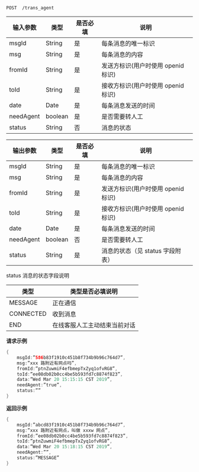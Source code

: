 ```
POST  /trans_agent
```
| 输入参数      | 类型    | 是否必填 | 说明                               |
| --------- | ------- | -------- | ---------------------------------- |
| msgId     | String  | 是       | 每条消息的唯一标识                 |
| msg       | String  | 是       | 每条消息的内容                     |
| fromId    | String  | 是       | 发送方标识(用户时使用 openid 标识) |
| toId      | String  | 是       | 接收方标识(用户时使用 openid 标识) |
| date      | Date    | 是       | 每条消息发送的时间                 |
| needAgent | boolean | 是       | 是否需要转人工                     |
| status    | String  | 否       | 消息的状态                         |

| 输出参数      | 类型    | 是否必填 | 说明                               |
| --------- | ------- | -------- | ---------------------------------- |
| msgId     | String  | 是       | 每条消息的唯一标识                 |
| msg       | String  | 是       | 每条消息的内容                     |
| fromId    | String  | 是       | 发送方标识(用户时使用 openid 标识) |
| toId      | String  | 是       | 接收方标识(用户时使用 openid 标识) |
| date      | Date    | 是       | 每条消息发送的时间                 |
| needAgent | boolean | 否       | 是否需要转人工                     |
| status    | String  | 是       | 消息的状态（见 status 字段附表）   |

status 消息的状态字段说明

| 类型      | 类型是否必填说明             |
| --------- | ---------------------------- |
| MESSAGE   | 正在通信                     |
| CONNECTED | 收到消息                     |
| END       | 在线客服人工主动结束当前对话 |

**请求示例**

```java
{
	msgId:”586b83f1910c451b8f734b9b96c764d7”,
	msg:”xxx 路附近有网点吗”,
	fromId:”ptnZuwmiF4efbmepTxZyq1ofvRG8”,
	toId:”ee08db02b0cc4be5b593fd7c8874f823”,
	data:”Wed Mar 20 15:15:15 CST 2019”,
	needAgent:”true”,
	status:””
}
```

**返回示例**

```java
{
	msgId:”abcd83f1910c451b8f734b9b96c764d7”,
	msg:”xxx 路附近有网点，叫做 xxxw 网点”,
	fromId:”ee08db02b0cc4be5b593fd7c8874f823”,
	toId:”ptnZuwmiF4efbmepTxZyq1ofvRG8”,
	data:”Wed Mar 20 15:18:15 CST 2019”,
	needAgent:””,
	status:”MESSAGE”
}
```